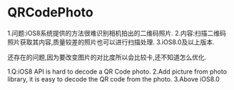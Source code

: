 # QRCodePhoto

1.问题:iOS8系统提供的方法很难识别相机拍出的二维码照片.
2.内容:扫描二维码照片获取其内容,质量较差的照片也可以进行扫描处理.
3.iOS8.0及以上版本.

还存在的问题,因为要改变图片的对比度所以会比较卡,还不知道怎么优化.

1.Q:iOS8 API is hard to decode a QR Code photo.
2.Add picture from photo library, it is easy to decode the QR code from the photo.
3.Above iOS8.0

